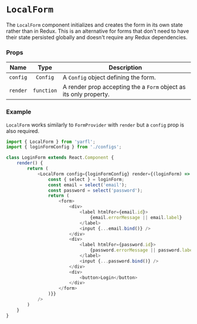 # `LocalForm`

The `LocalForm` component initializes and creates the form in its own state rather than in Redux. This is an alternative for forms that don't need to have their state persisted globally and doesn't require any Redux dependencies.

### Props

| Name     |    Type    | Description                                                       |
|----------|:----------:|-------------------------------------------------------------------|
| `config` |  `Config`  | A `Config` object defining the form.                              |
| `render` | `function` | A render prop accepting the a `Form` object as its only property. |

### Example

`LocalForm` works similarly to `FormProvider` with `render` but a `config` prop is also required.

```javascript
import { LocalForm } from 'yarfl';
import { loginFormConfig } from './configs';

class LoginForm extends React.Component {
    render() {
        return (
            <LocalForm config={loginFormConfig} render={(loginForm) => {
                const { select } = loginForm;
                const email = select('email');
                const password = select('password');
                return (
                    <form>
                        <div>
                            <label htmlFor={email.id}>
                                {email.errorMessage || email.label}
                            </label>
                            <input {...email.bind()} />
                        </div>
                        <div>
                            <label htmlFor={password.id}>
                                {password.errorMessage || password.label}
                            </label>
                            <input {...password.bind()} />
                        </div>
                        <div>
                            <button>Login</button>
                        </div>
                    </form>
                )}}
            />
        )
    }
}
```